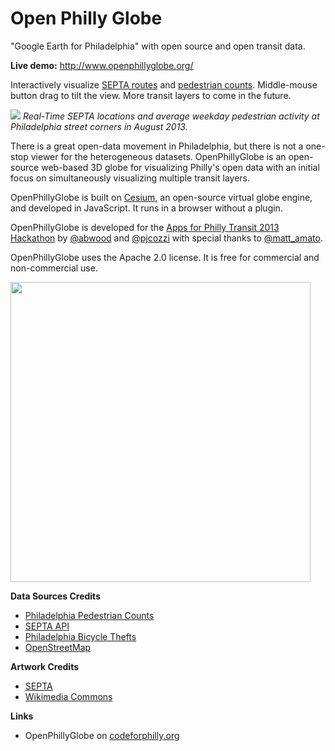 Open Philly Globe
=================

"Google Earth for Philadelphia" with open source and open transit data.

**Live demo:** http://www.openphillyglobe.org/

Interactively visualize [SEPTA routes](http://www3.septa.org/hackathon/) and [pedestrian counts](http://philadelphiaretail.com/demographics-ped-count.aspx).  Middle-mouse button drag to tilt the view.  More transit layers to come in the future.

![](https://raw.github.com/AnalyticalGraphicsInc/OpenPhillyGlobe/master/Documentation/Ped.png)
_Real-Time SEPTA locations and average weekday pedestrian activity at Philadelphia street corners in August 2013._

There is a great open-data movement in Philadelphia, but there is not a one-stop viewer for the heterogeneous datasets.  OpenPhillyGlobe is an open-source web-based 3D globe for visualizing Philly's open data with an initial focus on simultaneously visualizing multiple transit layers.

OpenPhillyGlobe is built on [Cesium](https://github.com/AnalyticalGraphicsInc/cesium), an open-source virtual globe engine, and developed in JavaScript.  It runs in a browser without a plugin.

OpenPhillyGlobe is developed for the [Apps for Philly Transit 2013 Hackathon](http://appsforphilly.org/?tag=transit) by [@abwood](https://twitter.com/abwood) and [@pjcozzi](https://twitter.com/pjcozzi) with special thanks to [@matt_amato](https://twitter.com/matt_amato).

OpenPhillyGlobe uses the Apache 2.0 license.  It is free for commercial and non-commercial use.

<img src="https://raw.github.com/AnalyticalGraphicsInc/OpenPhillyGlobe/master/Documentation/alexSmall.jpg" width="480" />

**Data Sources Credits**
* [Philadelphia Pedestrian Counts](http://philadelphiaretail.com/demographics-ped-count.aspx)
* [SEPTA API](http://www3.septa.org/hackathon/)
* [Philadelphia Bicycle Thefts](https://github.com/CityOfPhiladelphia/phl-open-geodata/tree/master/bicycle_thefts)
* [OpenStreetMap](http://www.openstreetmap.org/)

**Artwork Credits**
* [SEPTA](https://twitter.com/SEPTA)
* [Wikimedia Commons](http://commons.wikimedia.org/wiki/File:Pictograms-nps-misc-pedestrian_crossing.svg)

**Links**
* OpenPhillyGlobe on [codeforphilly.org](http://codeforphilly.org/projects/OpenPhillyGlobe)
